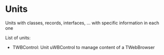 # Units
Units with classes, records, interfaces, ... with specific information in each one

List of units:
* TWBControl: Unit uWBControl to manage content of a TWebBrowser
